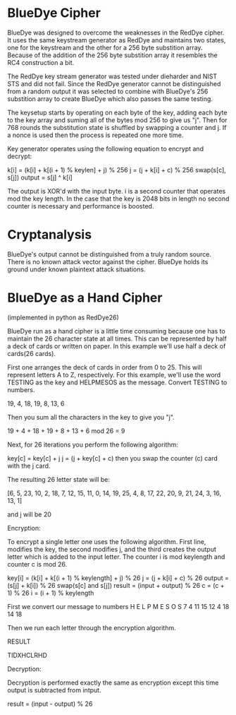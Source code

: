 # BlueDye Cipher
BlueDye was designed to overcome the weaknesses in the RedDye cipher.  It uses the same keystream generator as RedDye and maintains two states, one for the keystream and the other for a 256 byte substition array.  Because of the addition of the 256 byte substition array it resembles the RC4 construction a bit.

The RedDye key stream generator was tested under dieharder and NIST STS and did not fail.  Since the RedDye generator cannot be distinguished from a random output it was selected to combine with BlueDye's 256 substition array to create BlueDye which also passes the same testing.

The keysetup starts by operating on each byte of the key, adding each byte to the key array and suming all of the bytes mod 256 to give us "j".  Then for 768 rounds the substitution state is shuffled by swapping a counter and j.  If a nonce is used then the process is repeated one more time.

Key generator operates using the following equation to encrypt and decrypt:

k[i] = (k[i] + k[(i + 1) % keylen] + j) % 256
j = (j + k[i] + c) % 256
swap(s[c], s[j])
output = s[j] ^ k[i]

The output is XOR'd with the input byte.  i is a second counter that operates mod the key length.  In the case that the key is 2048 bits in length no second counter is necessary and performance is boosted.

# Cryptanalysis

BlueDye's output cannot be distinguished from a truly random source.  There is no known attack vector against the cipher.  BlueDye holds its ground under known plaintext attack situations.

# BlueDye as a Hand Cipher
(implemented in python as RedDye26)

BlueDye run as a hand cipher is a little time consuming because one has to maintain the 26 character state at all times.  This can be represented by half a deck of cards or written on paper.  In this example we'll use half a deck of cards(26 cards).

First one arranges the deck of cards in order from 0 to 25.  This will represent letters A to Z, respectively.  For this example, we'll use the word TESTING as the key and HELPMESOS as the message.  Convert TESTING to numbers.

19, 4, 18, 19, 8, 13, 6

Then you sum all the characters in the key to give you "j".

19 + 4 + 18 + 19 + 8 + 13 + 6 mod 26 = 9

Next, for 26 iterations you perform the following algorithm:

key[c] = key[c] + j
j = (j + key[c] + c)
then you swap the counter (c) card with the j card.

The resulting 26 letter state will be:

[6, 5, 23, 10, 2, 18, 7, 12, 15, 11, 0, 14, 19, 25, 4, 8, 17, 22, 20, 9, 21, 24, 3, 16, 13, 1]

and j will be 20

Encryption:

To encrypt a single letter one uses the following algorithm.  First line, modifies the key, the second modifies j, and the third creates the output letter which is added to the input letter.  The counter i is mod keylength and counter c is mod 26.

key[i] = (k[i] + k[(i + 1) % keylength] + j) % 26
j = (j + k[i] + c) % 26
output = (s[j] + k[i]) % 26
swap(s[c] and s[j])
result = (input +  output) % 26
c = (c + 1) % 26
i = (i + 1) % keylength

First we convert our message to numbers
H E L P M E S O S
7 4 11 15 12 4 18 14 18

Then we run each letter through the encryption algorithm.

RESULT

TIDXHCLRHD

Decryption:

Decryption is performed exactly the same as encryption except this time output is subtracted from intput.

result = (input - output) % 26

